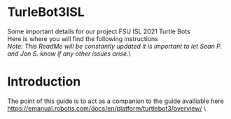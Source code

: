 # TurleBot3ISL
Some important details for our project FSU ISL 2021 Turtle Bots\
Here is where you will find the following instructions\
*Note: This ReadMe will be constantly updated it is important to let Sean P. and Jon S. know if any other issues arise.*\
# Introduction
The point of this guide is to act as a companion to the guide availiable here\
https://emanual.robotis.com/docs/en/platform/turtlebot3/overview/ \
